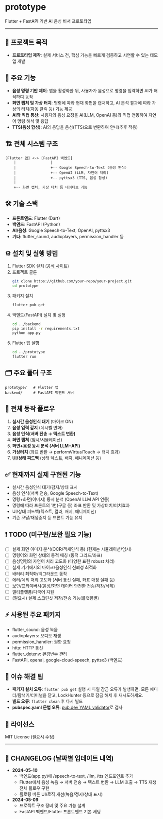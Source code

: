 # prototype

Flutter + FastAPI 기반 AI 음성 비서 프로토타입

---

## 📌 프로젝트 목적
- **프로토타입 제작**: 실제 서비스 전, 핵심 기능을 빠르게 검증하고 시연할 수 있는 데모 앱 개발

## 🎯 주요 기능
- **음성 명령 기반 제어**: 앱을 활성화한 뒤, 사용자가 음성으로 명령을 입력하면 AI가 해석하여 동작
- **화면 캡처 및 가상 터치**: 명령에 따라 현재 화면을 캡처하고, AI 분석 결과에 따라 가상의 터치(자동 클릭 등) 기능 제공
- **AI와 직접 통신**: 사용자의 음성 요청을 AI(LLM, OpenAI 등)와 직접 연동하여 자연어 명령 해석 및 응답
- **TTS(음성 합성)**: AI의 응답을 음성(TTS)으로 변환하여 안내(추후 적용)

## 🏗️ 전체 시스템 구조
```
[Flutter 앱] <-> [FastAPI 백엔드]
    |                |
    |                +-- Google Speech-to-Text (음성 인식)
    |                +-- OpenAI (LLM, 자연어 처리)
    |                +-- pyttsx3 (TTS, 음성 합성)
    |
    +-- 화면 캡처, 가상 터치 등 네이티브 기능
```

## 🛠️ 기술 스택
- **프론트엔드**: Flutter (Dart)
- **백엔드**: FastAPI (Python)
- **AI/음성**: Google Speech-to-Text, OpenAI, pyttsx3
- **기타**: flutter_sound, audioplayers, permission_handler 등

## ⚙️ 설치 및 실행 방법
1. Flutter SDK 설치 ([공식 사이트](https://flutter.dev/docs/get-started/install))
2. 프로젝트 클론
   ```bash
   git clone https://github.com/your-repo/your-project.git
   cd prototype
   ```
3. 패키지 설치
   ```bash
   flutter pub get
   ```
4. 백엔드(FastAPI) 설치 및 실행
   ```bash
   cd ../backend
   pip install -r requirements.txt
   python app.py
   ```
5. Flutter 앱 실행
   ```bash
   cd ../prototype
   flutter run
   ```

## 🗂️ 주요 폴더 구조
```
prototype/   # Flutter 앱
backend/     # FastAPI 백엔드 서버
```

## 🐾 전체 동작 플로우
1. **실시간 음성인식 대기** (마이크 ON)
2. **음성 입력 감지** (데시벨 변화)
3. **음성 인식(서버 전송 → 텍스트 변환)**
4. **화면 캡처** (임시/시뮬레이션)
5. **화면+음성 동시 분석 (서버 LLM+API)**
6. **가상터치** (좌표 반환 → performVirtualTouch → 터치 효과)
7. **UI/상태 피드백** (상태 텍스트, 배지, 애니메이션 등)

## ✅ 현재까지 실제 구현된 기능
- 실시간 음성인식 대기/감지/상태 표시
- 음성 인식(서버 전송, Google Speech-to-Text)
- 명령+화면(이미지) 동시 분석 (OpenAI LLM API 연동)
- 명령에 따라 프론트의 1번(구글 등) 좌표 반환 및 가상터치/터치효과
- UI/상태 피드백(텍스트, 컬러, 배지, 애니메이션)
- 기존 모달/재생중지 등 프론트 기능 유지

## ❗ TODO (미구현/보완 필요 기능)
- [ ] 실제 화면 이미지 분석(OCR/객체인식 등) (현재는 시뮬레이션/임시)
- [ ] 명령어와 화면 상태의 동적 매칭 (동적 그리드/좌표)
- [ ] 음성명령의 자연어 처리 고도화 (다양한 표현 robust 처리)
- [ ] 실제 기기에서의 마이크/음성인식 신뢰성 최적화
- [ ] 배터리 최적화/백그라운드 동작
- [ ] 에러/예외 처리 고도화 (서버 통신 실패, 좌표 매칭 실패 등)
- [ ] 보안/프라이버시(음성/화면 데이터 안전한 전송/저장/삭제)
- [ ] 멀티플랫폼/다국어 지원
- [ ] (필요시) 실제 스크린샷 저장/전송 기능(플랫폼별)

## ⚡ 사용된 주요 패키지
- flutter_sound: 음성 녹음
- audioplayers: 오디오 재생
- permission_handler: 권한 요청
- http: HTTP 통신
- flutter_dotenv: 환경변수 관리
- FastAPI, openai, google-cloud-speech, pyttsx3 (백엔드)

## 🐞 이슈 해결 팁
- **패키지 설치 오류**: `flutter pub get` 실행 시 파일 잠금 오류가 발생하면, 모든 에디터/탐색기/터미널을 닫고, LockHunter 등으로 잠금 해제 후 재시도하세요.
- **빌드 오류**: `flutter clean` 후 다시 빌드
- **pubspec.yaml 문법 오류**: [pub.dev YAML validator](https://pub.dev/tools/pubspec)로 검사

## 📄 라이선스
MIT License (필요시 수정)

---

## 📅 CHANGELOG (날짜별 업데이트 내역)

- **2024-05-10**
  - 백엔드(app.py)에 /speech-to-text, /llm, /tts 엔드포인트 추가
  - Flutter에서 음성 녹음 → 서버 전송 → 텍스트 변환 → LLM 호출 → TTS 재생 전체 플로우 구현
  - 플로팅 버튼 UI/로직 개선(녹음/정지/상태 표시)
- **2024-05-09**
  - 프로젝트 구조 정비 및 주요 기능 설계
  - FastAPI 백엔드/Flutter 프론트엔드 기본 세팅
